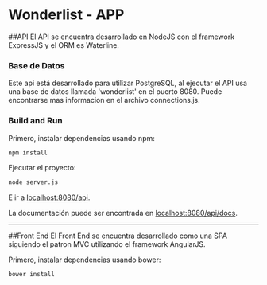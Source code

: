 # Wonderlist - APP

##API
El API se encuentra desarrollado en NodeJS con el framework ExpressJS y el ORM es Waterline.

### Base de Datos

Este api está desarrollado para utilizar PostgreSQL, al ejecutar el API usa una base de datos llamada 'wonderlist' en el puerto 8080. Puede encontrarse mas informacion en el archivo connections.js.

### Build and Run

Primero, instalar dependencias usando npm:

```sh
npm install
```

Ejecutar el proyecto:

```sh
node server.js
```

E ir a [localhost:8080/api](http://localhost:8080/api).
 
La documentación puede ser encontrada en [localhost:8080/api/docs](http://localhost:8080/api/docs).

---

##Front End
El Front End se encuentra desarrollado como una SPA siguiendo el patron MVC utilizando el framework AngularJS.

Primero, instalar dependencias usando bower:

```sh
bower install
```
